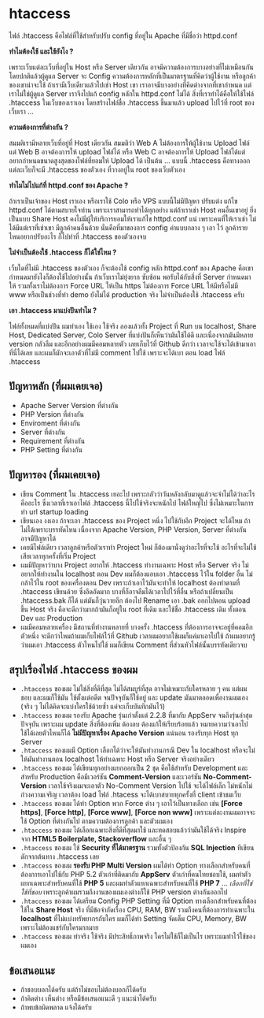 # htaccess

ไฟล์ .htaccess คือไฟล์ที่ใช้สำหรับปรับ config ที่อยู่ใน Apache ที่มีชื่อว่า httpd.conf

**ทำไมต้องใช้ และใช้ยังไง ?**

เพราะเว็บแต่ละเว็บที่อยู่ใน Host หรือ Server เดียวกัน อาจมีความต้องการบางอย่างที่ไม่เหมือนกัน โดยปกติแล้วผู้ดูแล Server จะ Config ความต้องการหลักที่เป็นมาตรฐานที่คิดว่าผู้ใช้งาน หรือลูกค้าของเขาน่าจะใช้ ถ้าเรามีเว็บเดียวแล้วไปเช่า Host เขา เราอาจมีบางอย่างที่คิดต่างจากที่เขากำหนด แต่เราไม่ใช่ผู้ดูแล Server เราจึงไปแก้ config หลักใน httpd.conf ไม่ได้ สิ่งที่เราทำได้คือให้ใช้ไฟล์ .htaccess ในเว็บของเราเอง โดยสร้างไฟล์ชื่อ .htaccess ขึ้นมาแล้ว upload ไปไว้ที่ root ของเว็บเรา ...

**ความต้องการที่ต่างกัน ?**

สมมติเรามีหลายเว็บที่อยู่ที่ Host เดียวกัน สมมติว่า Web A ไม่ต้องการให้ผู้ใช้งาน Upload ไฟล์ แต่ Web B อาจต้องการให้ upload ไฟล์ได้ หรือ Web C อาจต้องการให้ Upload ไฟล์ได้แต่อยากกำหนดขนาดสูงสุดของไฟล์ที่ยอมให้ Upload ได้ เป็นต้น ... แบบนี้ .htaccess คือทางออก แต่ละเว็บก็จะมี .htaccess ของตัวเอง ที่วางอยู่ใน root ของเว็บตัวเอง

**ทำไมไม่ไปแก้ที่ httpd.conf ของ Apache ?**

ถ้าเราเป็นเจ้าของ Host เราเอง หรือเราใช้ Colo หรือ VPS แบบนี้ไม่มีปัญหา ปรับแต่ง แก้ไข httpd.conf ได้ตามสบายใจท่าน เพราะเราสามารถทำได้ทุกอย่าง แต่ถ้าเราเช่า Host คนอื่นเขาอยู่ ยิ่งเป็นแบบ Share Host คงไม่มีผู้ให้บริการยอมให้เราแก้ไข httpd.conf แน่ เพราะคนที่ให้เราเช่า ไม่ได้มีแต่เราที่เช่าเขา มีลูกค้าคนอื่นด้วย นั่นคือที่มาของการ config ค่าแบบกลาง ๆ เอา ไว้ ลูกค้ารายไหนอยากปรับอะไร ก็ไปทำที่ .htaccess ของตัวเองจบ

**ไม่จำเป็นต้องใช้ .htaccess ก็ได้ใช่ไหม ?**

เว็บใดที่ไม่มี .htaccess ของตัวเอง ก็จะต้องใช้ config หลัก httpd.conf ของ Apache คือเขากำหนดมายังไงก็ต้องใช้ไปอย่างนั้น ถ้าเว็บเราไม่ยุ่งยาก ซับซ้อน พอรับได้กับสิ่งที่ Server กำหนดมาให้ รวมทั้งเราไม่ต้องการ Force URL ให้เป็น https ไม่ต้องการ Force URL ให้มีหรือไม่มี www หรือเป็นช่วงที่ทำ demo ยังไม่ได้ production จริง ไม่จำเป็นต้องใช้ .htaccess ครับ

**เอา .htaccess มาแบ่งปันทำไม ?**

ไฟล์ทั้งหมดที่แบ่งปัน ผมทำเอง ใช้เอง ใช้จริง ลองแล้วทั้ง Project ที่ Run บน localhost, Share Host, Dedicated Server, Colo Server ที่แบ่งปันก็เห็นว่ามันใช้ได้ดี และเนื่องจากมันมีหลาย version กลัวลืม และอีกอย่างผมมีคอมหลายตัว เลยเก็บไว้ที่ Github ดีกว่า เวลาจะใช้จะได้เข้ามาเอาที่นี่ได้เลย และผมก็มักจะเอาตัวที่ไม่มี comment ไปใช้ เพราะจะได้เบา ตอน load ไฟล์ .htaccess

## ปัญหาหลัก (ที่ผมเคยเจอ)

- Apache Server Version ที่ต่างกัน
- PHP Version ที่ต่างกัน
- Enviroment ที่ต่างกัน
- Server ที่ต่างกัน
- Requirement ที่ต่างกัน
- PHP Setting ที่ต่างกัน

## ปัญหารอง (ที่ผมเคยเจอ)

- เขียน Comment ใน .htaccess เยอะไป เพราะกลัวว่าวันหลังกลับมาดูแล้วจะจำไม่ได้ว่าอะไรคืออะไร ซึ่งเวลาที่เราเอาไฟล์ .htaccess นี้ไปใช้จริงจะหนักไป ไฟล์ใหญ่ไป ซึ่งไม่เหมาะในการทำ url startup loading
- เขียนเอง งงเอง ถ้าจะเอา .htaccess ของ Project หนึ่ง ไปใช้กับอีก Project จะได้ไหม ถ้าไม่ได้เพราะบรรทัดไหน เนื่องจาก Apache Version, PHP Version, Server ที่ต่างกัน อาจมีปัญหาได้
- เคยมีไฟล์เดียว เวลาลูกค้าหรือตัวเราทำ Project ใหม่ ก็ต้องมานั่งดูว่าอะไรที่จะใช้ อะไรที่จะไม่ใช้ เสียเวลาทุกครั้งที่เริ่ม Project
- ผมมีปัญหาว่าบาง Project อยากให้ .htaccess ทำงานเฉพาะ Host หรือ Server จริง ไม่อยากให้ทำงานใน localhost ตอน Dev ผมก็ต้องแอบเอา .htaccess ไว้ใน folder อื่น ไม่กล้าไว้ใน root ของเครื่องตอน Dev เพราะถ้าเอาไว้มันจะทำให้ localhost ต้องทำตามที่ .htaccess เขียนด้วย ซึ่งอึดอัดมาก บางที่ก็อาจลืมได้เวลาไปไว้ที่อื่น หรือถ้าเปลี่ยนเป็น .htaccess.bak ก็ได้ แต่มันก็วุ่นวายอีก ต้องไป Rename เอา .bak ออกไปตอน upload ขึ้น Host จริง คือจะดีกว่ามากถ้ามันก็อยู่ใน root ที่เดิม และใช้ชื่อ .htaccess เดิม ทั้งตอน Dev และ Production
- ผมมีคอมหลายเครื่อง มีสถานที่ทำงานหลายที่ บางครั้ง .htaccess ที่ต้องการอาจจะอยู่ที่คอมอีกตัวหนึ่ง จะดีกว่าไหมถ้าผมเก็บไฟล์ไว้ที่ Github เวลาผมอยากใช้ผมก็แค่มาเอาไปใช้ ถ้าผมอยากรู้ว่าผมเอา .htaccess ตัวไหนไปใช้ ผมก็เขียน Comment ที่ส่วนหัวไฟล์นั้นบรรทัดเดียวจบ

## สรุปเรื่องไฟล์ .htaccess ของผม

- `.htaccess` ของผม ไม่ใช่สิ่งที่ดีที่สุด ไม่ได้สมบูร์ที่สุด อาจไม่เหมาะกับใครหลาย ๆ คน แต่ผมชอบ และผมก็ใช้มัน ใช้ตั้งแต่อดีต จนปัจจุบันก็ใช้อยู่ และ update มันมาตลอดเพื่องานผมเอง (จริง ๆ ไม่ได้คิดจะแบ่งใครใช้ด้วยซ้ำ แค่จะเก็บบันทึกมันไว้)
- `.htaccess` ของผม รองรับ Apache รุ่นเก่าตั้งแต่ 2.2.8 ที่มากับ AppServ จนถึงรุ่นล่าสุดปัจจุบัน เพราะผม update สิ่งที่ต้องเพิ่ม ต้องลบ ต้องแก้ให้เรียบร้อยแล้ว หมายความว่าเอาไปใช้ได้เลยตัวไหนก็ได้ **ไม่มีปัญหาเรื่อง Apache Version** แน่นอน รองรับทุก Host ทุก Server
- `.htaccess` ของผมมี Option เลือกได้ว่าจะให้มันทำงานกรณี Dev ใน localhost หรือจะไม่ให้มันทำงานตอน localhost ให้ทำเฉพาะ Host หรือ Server จริงอย่างเดียว
- `.htaccess` ของผม ได้เขียนทุกอย่างแยกออกเป็น 2 ชุด คือใช้สำหรับ Development และสำหรับ Production คือมีเวอร์ชัน **Comment-Version** และเวอร์ชัน **No-Comment-Version** เวลาใช้จริงผมจะเอาตัว No-Comment Version ไปใช้ จะได้ไฟล์เล็ก ไม่หนักไม่ถ่วงความเจริญ เวลาต้อง load ไฟล์ .htacess จะได้เบาสบายทุกครั้งที่ client เข้าชมเว็บ
- `.htaccess` ของผม ได้ทำ Option พวก Force ต่าง ๆ เอาไว้เป็นทางเลือก เช่น **[Force https]**, **[Force http]**, **[Force www]**, **[Force non www]**  เพราะแต่ละงานผมอาจจะใช้ Option ที่ต่างกันไป ตามความต้องการลูกค้า และตัวผมเอง
- `.htaccess` ของผม ได้เลือกเฉพาะสิ่งที่ดีที่สุดมาใช้ และทดสอบแล้วว่ามันใช้ได้จริง Inspire จาก **HTML5 Boilerplate, Stackoverflow** และอื่น ๆ
- `.htaccess` ของผม ใช้ **Security ที่ได้มาตรฐาน** รวมทั้งตัวป้องกัน **SQL Injection** ทีเขียนดักจากต้นทาง .htaccess เลย
- `.htaccess` ของผม **รองรับ PHP Multi Version** ผมได้ทำ Option ทางเลือกสำหรับคนที่ต้องการเอาไปใช้กับ PHP 5.2 ตัวเก่าที่ติดมากับ **AppServ** ตัวเก่าที่คนไทยชอบใช้, ผมทำตัวแยกเฉพาะสำหรับคนที่ใช้ **PHP 5** และผมทำตัวแยกเฉพาะสำหรับคนที่ใช้ **PHP 7** ... *เลือกที่ใช่ ใช้ที่ชอบ* เพราะลูกค้าผมรวมถึงงานของผมเองต่างก็ใช้ PHP version ต่างกันออกไป
- `.htaccess` ของผม ได้เตรียม Config PHP Setting ที่มี Option ทางเลือกสำหรับคนที่ต้องใช้ใน **Share Host** จริง ที่มีข้อจำกัดเรื่อง CPU, RAM, BW  รวมถึงคนที่ต้องการทำเฉพาะใน **localhost** ที่ไม่แบ่งทรัพยากรกับใคร ผมก็ได้ทำ Setting จัดเต็ม CPU, Memory, BW เพราะไม่ต้องแชร์กับใครมากมาย
- `.htaccess` ของผม ทำจริง ใช้จริง มีประสิทธิ์ภาพจริง ใครไม่ใช้ก็ไม่เป็นไร เพราะผมทำไว้ใช้ของผมเอง

## ข้อเสนอแนะ
- ถ้าชอบบอกได้ครับ แต่ถ้าไม่ชอบไม่ต้องบอกก็ได้ครับ
- ถ้าคิดต่าง เห็นต่าง หรือมีข้อเสนอแนะดี ๆ แนะนำได้ครับ
- ถ้าพบข้อผิดพลาด แจ้งได้ครับ
